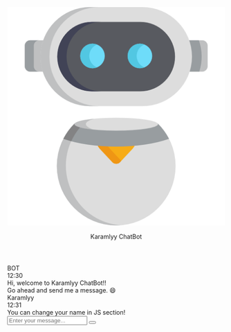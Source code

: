 <!DOCTYPE html>
<html lang="en">
<head>
    <meta charset="UTF-8">
    <meta http-equiv="X-UA-Compatible" content="IE=edge">
    <meta name="viewport" content="width=device-width, initial-scale=1.0">
    <script src="https://kit.fontawesome.com/070428bd88.js" crossorigin="anonymous"></script>
    <link rel="stylesheet" href="style.css">
    <title>ChatBot | Karamlyy</title>
</head>
<body>
    <section class="msger">
        <header class="msger-header">
          <div class="msger-header-title">
            <img src="robot.png" alt="" srcset="">
            <p>Karamlyy ChatBot</p>
          </div>
        </header>
        <main class="msger-chat">
          <div class="msg left-msg">
            <div
             class="msg-img"
             style="background-image: url(bot.png)"
            ></div>
            <div class="msg-bubble">
              <div class="msg-info">
                <div class="msg-info-name">BOT</div>
                <div class="msg-info-time">12:30</div>
              </div>
              <div class="msg-text">
                Hi, welcome to Karamlyy ChatBot!!<br>
                Go ahead and send me a message. 😄
              </div>
            </div>
          </div>
          <div class="msg right-msg">
            <div
             class="msg-img"
             style="background-image: url(user.png)"
            ></div>
            <div class="msg-bubble">
              <div class="msg-info">
                <div class="msg-info-name">Karamlyy</div>
                <div class="msg-info-time">12:31</div>
              </div>      
              <div class="msg-text">
                You can change your name in JS section!
              </div>
            </div>
          </div>
        </main>
        <form class="msger-inputarea">
          <input type="text" class="msger-input" placeholder="Enter your message...">
          <button type="submit" class="msger-send-btn"><i class="fa fa-paper-plane"></i></button>
        </form>
      </section>
      <script src="main.js"></script>
</body>
</html>
